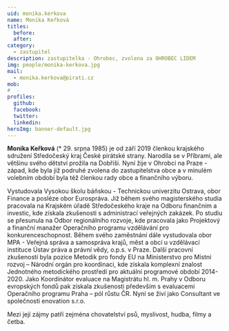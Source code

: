 ```yaml
---
uid: monika.kerkova
name: Monika Keřková
titles:
  before: 
  after: 
category:
  - zastupitel
description: zastupitelka - Ohrobec, zvolena za OHROBEC LIDEM
img: people/monika-kerkova.jpg
mail:
  - monika.kerkova@pirati.cz
mob:
#  - 
profiles:
  github:
  facebook:
  twitter:
  linkedin:
heroImg: banner-default.jpg
---
```

**Monika Keřková** (* 29. srpna 1985) je od září 2019 členkou krajského sdružení Středočeský kraj České pirátské strany. Narodila se v Příbrami, ale většinu svého dětství prožila na Dobříši. Nyní žije v Ohrobci na Praze - západ, kde byla již podruhé zvolena do zastupitelstva obce a v minulém volebním období byla též členkou rady obce a finančního výboru.

Vystudovala Vysokou školu báňskou - Technickou univerzitu Ostrava, obor Finance a posléze obor Eurospráva. Již během svého magisterského studia pracovala na Krajském úřadě Středočeského kraje na Odboru finančním a investic, kde získala zkušenosti s administrací veřejných zakázek. Po studiu se přesunula na Odbor regionálního rozvoje, kde pracovala jako Projektový a finanční manažer Operačního programu vzdělávání pro konkurenceschopnost. Během svého zaměstnání dále vystudovala obor MPA - Veřejná správa a samospráva krajů, měst a obcí u vzdělávací instituce Ústav práva a právní vědy, o.p.s. v Praze. Další pracovní zkušeností byla pozice Metodik pro fondy EU na Ministerstvo pro Místní rozvoj – Národní orgán pro koordinaci, kde získala komplexní znalost Jednotného metodického prostředí pro aktuální programové období 2014-2020. Jako Koordinátor evaluace na Magistrátu hl. m. Prahy v Odboru evropských fondů pak získala zkušenosti především s evaluacemi Operačního programu Praha – pól růstu ČR. Nyní se živí jako Consultant ve společnosti enovation s.r.o.

Mezi její zájmy patří zejména chovatelství psů, myslivost, hudba, filmy a četba.

